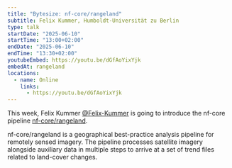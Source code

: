 ```yaml
---
title: "Bytesize: nf-core/rangeland"
subtitle: Felix Kummer, Humboldt-Universität zu Berlin
type: talk
startDate: "2025-06-10"
startTime: "13:00+02:00"
endDate: "2025-06-10"
endTime: "13:30+02:00"
youtubeEmbed: https://youtu.be/dGfAoYixYjk
embedAt: rangeland
locations:
  - name: Online
    links:
      - https://youtu.be/dGfAoYixYjk
---
```


This week, Felix Kummer [@Felix-Kummer](https://github.com/Felix-Kummer) is going to introduce the nf-core pipeline [nf-core/rangeland](https://nf-co.re/rangeland/1.0.0/).

nf-core/rangeland is a geographical best-practice analysis pipeline for remotely sensed imagery.
The pipeline processes satellite imagery alongside auxiliary data in multiple steps to arrive at a set of trend files related to land-cover changes.
